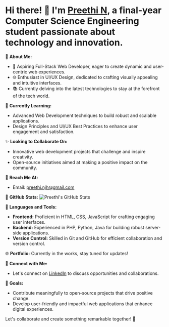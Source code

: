 # Hi there! 👋 I'm [Preethi N](https://www.linkedin.com/in/preethi-n), a final-year Computer Science Engineering student passionate about technology and innovation.

🚀 **About Me:**
- 💼 Aspiring Full-Stack Web Developer, eager to create dynamic and user-centric web experiences.
- 🌐 Enthusiast in UI/UX Design, dedicated to crafting visually appealing and intuitive interfaces.
- 📚 Currently delving into the latest technologies to stay at the forefront of the tech world.

🌱 **Currently Learning:**
- Advanced Web Development techniques to build robust and scalable applications.
- Design Principles and UI/UX Best Practices to enhance user engagement and satisfaction.

✨ **Looking to Collaborate On:**
- Innovative web development projects that challenge and inspire creativity.
- Open-source initiatives aimed at making a positive impact on the community.

📧 **Reach Me At:**
- Email: preethi.njh@gmail.com

👀 **GitHub Stats:**
![Preethi's GitHub Stats](https://github-readme-stats.vercel.app/api?username=PreethiN0070&show_icons=true&hide=prs&count_private=true&theme=radical)

🚀 **Languages and Tools:**
- **Frontend:** Proficient in HTML, CSS, JavaScript for crafting engaging user interfaces.
- **Backend:** Experienced in PHP, Python, Java for building robust server-side applications.
- **Version Control:** Skilled in Git and GitHub for efficient collaboration and version control.

🌐 **Portfolio:** Currently in the works, stay tuned for updates!

🔗 **Connect with Me:**
- Let's connect on [LinkedIn](https://www.linkedin.com/in/preethi-n) to discuss opportunities and collaborations.

🎯 **Goals:**
- Contribute meaningfully to open-source projects that drive positive change.
- Develop user-friendly and impactful web applications that enhance digital experiences.

Let's collaborate and create something remarkable together! 🚀
